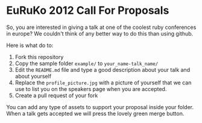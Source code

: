 # EuRuKo 2012 Call For Proposals

So, you are interested in giving a talk at one of the coolest ruby
conferences in europe?
We couldn't think of any better way to do this than using github.

Here is what do to:

1. Fork this repository
2. Copy the sample folder `example/` to `your_name-talk_name/`
3. Edit the `README.md` file and type a good description about your talk
   and about yourself
4. Replace the `profile_picture.jpg` with a picture of yourself that we
   can use to list you on the speakers page when you are accepted.
5. Create a pull request of your fork

You can add any type of assets to support your proposal inside your
folder.
When a talk gets accepted we will press the lovely green merge button.
